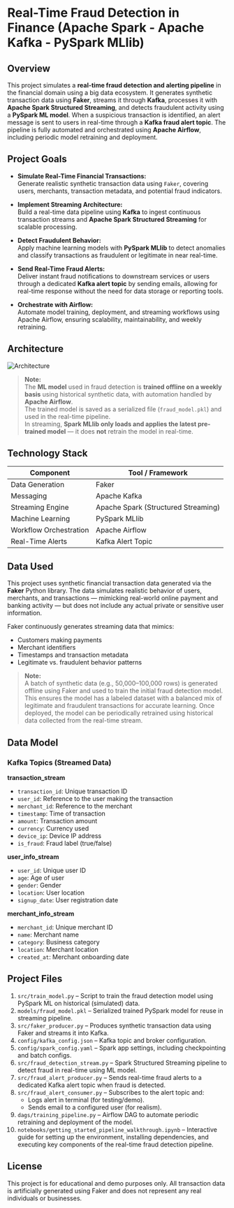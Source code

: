 # Real-Time Fraud Detection in Finance (Apache Spark - Apache Kafka - PySpark MLlib)

## Overview

This project simulates a **real-time fraud detection and alerting pipeline** in the financial domain using a big data ecosystem. It generates synthetic transaction data using **Faker**, streams it through **Kafka**, processes it with **Apache Spark Structured Streaming**, and detects fraudulent activity using a **PySpark ML model**. When a suspicious transaction is identified, an alert message is sent to users in real-time through a **Kafka fraud alert topic**. The pipeline is fully automated and orchestrated using **Apache Airflow**, including periodic model retraining and deployment.

## Project Goals

- **Simulate Real-Time Financial Transactions:**  
  Generate realistic synthetic transaction data using `Faker`, covering users, merchants, transaction metadata, and potential fraud indicators.

- **Implement Streaming Architecture:**  
  Build a real-time data pipeline using **Kafka** to ingest continuous transaction streams and **Apache Spark Structured Streaming** for scalable processing.

- **Detect Fraudulent Behavior:**  
  Apply machine learning models with **PySpark MLlib** to detect anomalies and classify transactions as fraudulent or legitimate in near real-time.

- **Send Real-Time Fraud Alerts:**  
  Deliver instant fraud notifications to downstream services or users through a dedicated **Kafka alert topic** by sending emails, allowing for real-time response without the need for data storage or reporting tools.

- **Orchestrate with Airflow:**  
  Automate model training, deployment, and streaming workflows using Apache Airflow, ensuring scalability, maintainability, and weekly retraining.

## Architecture

![Architecture](https://github.com/user-attachments/assets/c9d5fcc9-ea5d-4779-836f-74262f9645a3)

> **Note:**  
> The **ML model** used in fraud detection is **trained offline on a weekly basis** using historical synthetic data, with automation handled by **Apache Airflow**.  
> The trained model is saved as a serialized file (`fraud_model.pkl`) and used in the real-time pipeline.  
> In streaming, **Spark MLlib only loads and applies the latest pre-trained model** — it does **not** retrain the model in real-time.

## Technology Stack

| Component              | Tool / Framework             |
|------------------------|------------------------------|
| Data Generation        | Faker                        |
| Messaging              | Apache Kafka                 |
| Streaming Engine       | Apache Spark (Structured Streaming) |
| Machine Learning       | PySpark MLlib                |
| Workflow Orchestration | Apache Airflow               |
| Real-Time Alerts       | Kafka Alert Topic            |

## Data Used

This project uses synthetic financial transaction data generated via the **Faker** Python library. The data simulates realistic behavior of users, merchants, and transactions — mimicking real-world online payment and banking activity — but does not include any actual private or sensitive user information.

Faker continuously generates streaming data that mimics:

- Customers making payments  
- Merchant identifiers  
- Timestamps and transaction metadata  
- Legitimate vs. fraudulent behavior patterns

> **Note:**  
> A batch of synthetic data (e.g., 50,000–100,000 rows) is generated offline using Faker and used to train the initial fraud detection model. This ensures the model has a labeled dataset with a balanced mix of legitimate and fraudulent transactions for accurate learning. Once deployed, the model can be periodically retrained using historical data collected from the real-time stream.

## Data Model

### Kafka Topics (Streamed Data)

**transaction_stream**  
- `transaction_id`: Unique transaction ID  
- `user_id`: Reference to the user making the transaction  
- `merchant_id`: Reference to the merchant  
- `timestamp`: Time of transaction  
- `amount`: Transaction amount  
- `currency`: Currency used  
- `device_ip`: Device IP address  
- `is_fraud`: Fraud label (true/false)  

**user_info_stream**  
- `user_id`: Unique user ID  
- `age`: Age of user  
- `gender`: Gender  
- `location`: User location  
- `signup_date`: User registration date  

**merchant_info_stream**  
- `merchant_id`: Unique merchant ID  
- `name`: Merchant name  
- `category`: Business category  
- `location`: Merchant location  
- `created_at`: Merchant onboarding date  

## Project Files

1. `src/train_model.py` – Script to train the fraud detection model using PySpark ML on historical (simulated) data.  
2. `models/fraud_model.pkl` – Serialized trained PySpark model for reuse in streaming pipeline.
3. `src/faker_producer.py` – Produces synthetic transaction data using Faker and streams it into Kafka.  
4. `config/kafka_config.json` – Kafka topic and broker configuration.  
5. `config/spark_config.yaml` – Spark app settings, including checkpointing and batch configs.  
6. `src/fraud_detection_stream.py` – Spark Structured Streaming pipeline to detect fraud in real-time using ML model.
7. `src/fraud_alert_producer.py` – Sends real-time fraud alerts to a dedicated Kafka alert topic when fraud is detected.
8. `src/fraud_alert_consumer.py` – Subscribes to the alert topic and:
    - Logs alert in terminal (for testing/demo).
    - Sends email to a configured user (for realism).
9. `dags/training_pipeline.py` – Airflow DAG to automate periodic retraining and deployment of the model.
10. `notebooks/getting_started_pipeline_walkthrough.ipynb` – Interactive guide for setting up the environment, installing dependencies, and executing key components of the real-time fraud detection pipeline.
## License

This project is for educational and demo purposes only. All transaction data is artificially generated using Faker and does not represent any real individuals or businesses.
